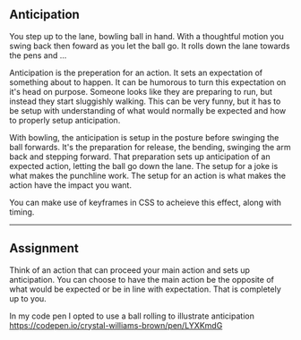 ## Anticipation

You step up to the lane, bowling ball in hand. With a thoughtful motion you swing back then foward as you let the ball go. It rolls down the lane towards the pens and ...

Anticipation is the preperation for an action. It sets an expectation of something about to happen. It can be humorous to turn this expectation on it's head on purpose. Someone looks like they are preparing to run, but instead they start sluggishly walking. This can be very funny, but it has to be setup with understanding of what would normally be expected and how to properly setup anticipation.

With bowling, the anticipation is setup in the posture before swinging the ball forwards. It's the preparation for release, the bending, swinging the arm back and stepping forward. That preparation sets up anticipation of an expected action, letting the ball go down the lane. The setup for a joke is what makes the punchline work. The setup for an action is what makes the action have the impact you want.

You can make use of keyframes in CSS to acheieve this effect, along with timing.

***
## Assignment
Think of an action that can proceed your main action and sets up anticipation. You can choose to have the main action be the opposite of what would be expected or be in line with expectation. That is completely up to you.

In my code pen I opted to use a ball rolling to illustrate anticipation https://codepen.io/crystal-williams-brown/pen/LYXKmdG
